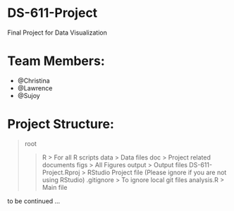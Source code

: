 # DS-611-Project
Final Project for Data Visualization

# Team Members:
* @Christina
* @Lawrence
* @Sujoy

# Project Structure:


> root
>> R       > For all R scripts
>> data    > Data files
>> doc     > Project related documents
>> figs    > All Figures 
>> output  > Output files
> DS-611-Project.Rproj > RStudio Project file (Please ignore if you are not using RStudio)
> .gitignore > To ignore local git files
> analysis.R > Main file 


to be continued ...
